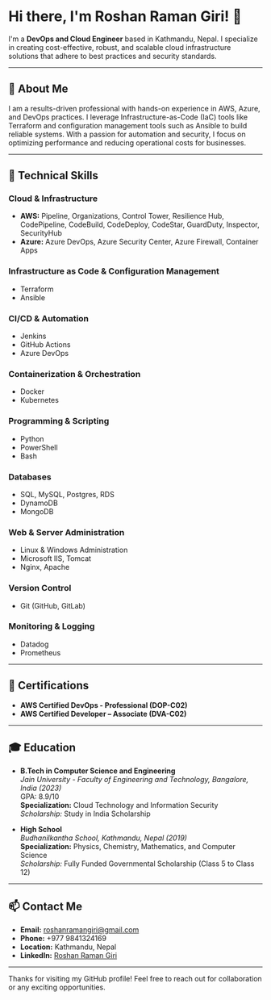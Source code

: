 # Hi there, I'm Roshan Raman Giri! 👋

I'm a **DevOps and Cloud Engineer** based in Kathmandu, Nepal. I specialize in creating cost-effective, robust, and scalable cloud infrastructure solutions that adhere to best practices and security standards.

---

## 🚀 About Me

I am a results-driven professional with hands-on experience in AWS, Azure, and DevOps practices. I leverage Infrastructure-as-Code (IaC) tools like Terraform and configuration management tools such as Ansible to build reliable systems. With a passion for automation and security, I focus on optimizing performance and reducing operational costs for businesses.

---

## 🔧 Technical Skills

### **Cloud & Infrastructure**
- **AWS:** Pipeline, Organizations, Control Tower, Resilience Hub, CodePipeline, CodeBuild, CodeDeploy, CodeStar, GuardDuty, Inspector, SecurityHub
- **Azure:** Azure DevOps, Azure Security Center, Azure Firewall, Container Apps

### **Infrastructure as Code & Configuration Management**
- Terraform
- Ansible

### **CI/CD & Automation**
- Jenkins
- GitHub Actions
- Azure DevOps

### **Containerization & Orchestration**
- Docker
- Kubernetes

### **Programming & Scripting**
- Python
- PowerShell
- Bash

### **Databases**
- SQL, MySQL, Postgres, RDS
- DynamoDB
- MongoDB

### **Web & Server Administration**
- Linux & Windows Administration
- Microsoft IIS, Tomcat
- Nginx, Apache

### **Version Control**
- Git (GitHub, GitLab)

### **Monitoring & Logging**
- Datadog
- Prometheus

---

## 📜 Certifications
- **AWS Certified DevOps - Professional (DOP-C02)**
- **AWS Certified Developer – Associate (DVA-C02)**

---

## 🎓 Education

- **B.Tech in Computer Science and Engineering**  
  *Jain University - Faculty of Engineering and Technology, Bangalore, India (2023)*  
  GPA: 8.9/10  
  **Specialization:** Cloud Technology and Information Security  
  *Scholarship:* Study in India Scholarship

- **High School**  
  *Budhanilkantha School, Kathmandu, Nepal (2019)*  
  **Specialization:** Physics, Chemistry, Mathematics, and Computer Science  
  *Scholarship:* Fully Funded Governmental Scholarship (Class 5 to Class 12)

---

## 📫 Contact Me
- **Email:** [roshanramangiri@gmail.com](mailto:roshanramangiri@gmail.com)
- **Phone:** +977 9841324169
- **Location:** Kathmandu, Nepal
- **LinkedIn:** [Roshan Raman Giri](https://www.linkedin.com/in/roshan-raman-giri-384504190/)

---

Thanks for visiting my GitHub profile! Feel free to reach out for collaboration or any exciting opportunities.

